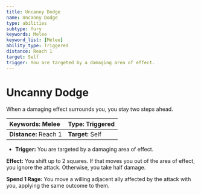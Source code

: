 ```yaml
---
title: Uncanny Dodge
name: Uncanny Dodge
type: abilities
subtype: fury
keywords: Melee
keyword_list: [Melee]
ability_type: Triggered
distance: Reach 1
target: Self
trigger: You are targeted by a damaging area of effect.
---
```


# Uncanny Dodge

When a damaging effect surrounds you, you stay two steps ahead.

| **Keywords:** Melee   | **Type:** Triggered |
| :-------------------- | :------------------ |
| **Distance:** Reach 1 | **Target:** Self    |

- **Trigger:** You are targeted by a damaging area of effect.

**Effect:** You shift up to 2 squares. If that moves you out of the area of effect, you ignore the attack. Otherwise, you take half damage.

**Spend 1 Rage:** You move a willing adjacent ally affected by the attack with you, applying the same outcome to them.
